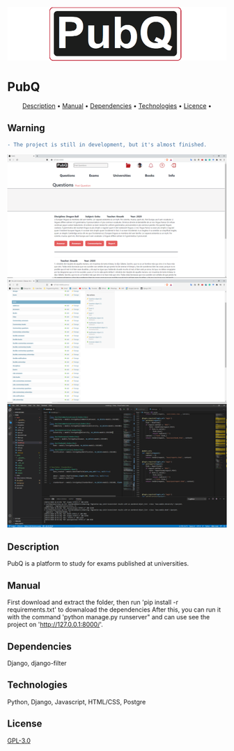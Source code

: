 
<img src="Images/logo.png">

# PubQ

<p align="center">
 <a href="#Description">Description</a> •
 <a href="#Manual">Manual</a> • 
 <a href="#Dependencies">Dependencies</a> • 
 <a href="#Technologies">Technologies</a> • 
 <a href="#Licence">Licence</a> • 
</p>

## Warning

```diff 
- The project is still in development, but it's almost finished. 
```
<img src="Images/Pubq1.png">


<img src="Images/PubQ3.png">


<img src="Images/Pubq2.png">

## Description

PubQ is a platform to study for exams published at universities.

## Manual

First download and extract the folder, then run 'pip install -r requirements.txt' to downaload the dependencies
After this, you can run it with the command 'python manage.py runserver" and can use see the project on 'http://127.0.0.1:8000/'.

## Dependencies

Django, django-filter

## Technologies

Python, Django, Javascript, HTML/CSS, Postgre


## License
[GPL-3.0](https://www.gnu.org/licenses/gpl-3.0.en.html)
